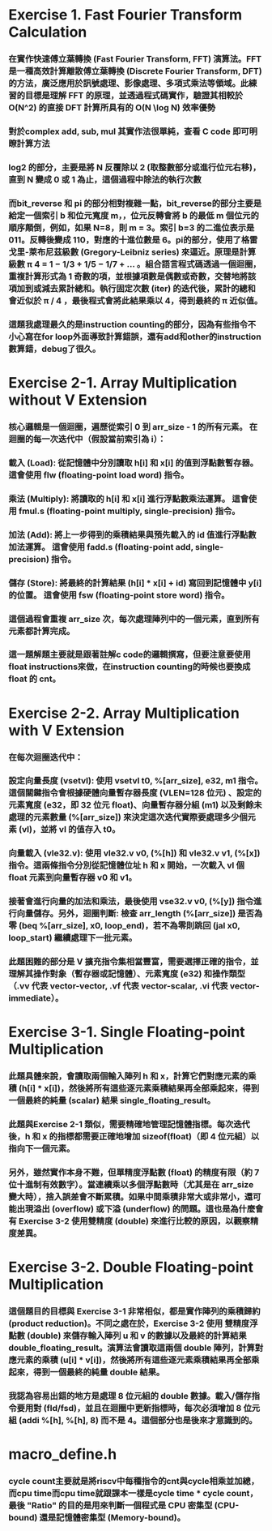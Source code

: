 # Exercise 1. Fast Fourier Transform Calculation  
### 在實作快速傅立葉轉換 (Fast Fourier Transform, FFT) 演算法。FFT 是一種高效計算離散傅立葉轉換 (Discrete Fourier Transform, DFT) 的方法，廣泛應用於訊號處理、影像處理、多項式乘法等領域。此練習的目標是理解 FFT 的原理，並透過程式碼實作，驗證其相較於 O(N^2) 的直接 DFT 計算所具有的 O(N \log N) 效率優勢  
### 對於complex add, sub, mul 其實作法很單純，查看 C code 即可明瞭計算方法  
### log2 的部分，主要是將 N 反覆除以 2 (取整數部分或進行位元右移)，直到 N 變成 0 或 1 為止，這個過程中除法的執行次數  
### 而bit_reverse 和 pi 的部分相對複雜一點，bit_reverse的部分主要是給定一個索引 b 和位元寬度 m，，位元反轉會將 b 的最低 m 個位元的順序顛倒，例如，如果 N=8，則 m = 3。索引 b=3 的二進位表示是 011。反轉後變成 110，對應的十進位數是 6。pi的部分，使用了格雷戈里-萊布尼茲級數 (Gregory-Leibniz series) 來逼近。原理是計算級數 π 4 = 1 − 1/3 + 1/5 − 1/7 + … 。組合語言程式碼透過一個迴圈，重複計算形式為 1 奇數的項，並根據項數是偶數或奇數，交替地將該項加到或減去累計總和。執行固定次數 (iter) 的迭代後，累計的總和會近似於 π / 4 ，最後程式會將此結果乘以 4，得到最終的 π 近似值。  
### 這題我處理最久的是instruction counting的部分，因為有些指令不小心寫在for loop外面導致計算錯誤，還有add和other的instruction數算錯，debug了很久。  

# Exercise 2-1. Array Multiplication without V Extension  
### 核心邏輯是一個迴圈，遍歷從索引 0 到 arr_size - 1 的所有元素。 在迴圈的每一次迭代中（假設當前索引為 i）：  
### 載入 (Load): 從記憶體中分別讀取 h[i] 和 x[i] 的值到浮點數暫存器。 這會使用 flw (floating-point load word) 指令。  
### 乘法 (Multiply): 將讀取的 h[i] 和 x[i] 進行浮點數乘法運算。 這會使用 fmul.s (floating-point multiply, single-precision) 指令。  
### 加法 (Add): 將上一步得到的乘積結果與預先載入的 id 值進行浮點數加法運算。 這會使用 fadd.s (floating-point add, single-precision) 指令。  
### 儲存 (Store): 將最終的計算結果 (h[i] * x[i] + id) 寫回到記憶體中 y[i] 的位置。 這會使用 fsw (floating-point store word) 指令。  
### 這個過程會重複 arr_size 次，每次處理陣列中的一個元素，直到所有元素都計算完成。  
### 這一題解題主要就是跟著註解c code的邏輯撰寫，但要注意要使用float instructions來做，在instruction counting的時候也要換成 float 的 cnt。  

# Exercise 2-2. Array Multiplication with V Extension  
### 在每次迴圈迭代中：  
### 設定向量長度 (vsetvl): 使用 vsetvl t0, %[arr_size], e32, m1 指令。這個關鍵指令會根據硬體向量暫存器長度 (VLEN=128 位元) 、設定的元素寬度 (e32，即 32 位元 float)、向量暫存器分組 (m1) 以及剩餘未處理的元素數量 (%[arr_size]) 來決定這次迭代實際要處理多少個元素 (vl)，並將 vl 的值存入 t0。  
### 向量載入 (vle32.v): 使用 vle32.v v0, (%[h]) 和 vle32.v v1, (%[x]) 指令。這兩條指令分別從記憶體位址 h 和 x 開始，一次載入 vl 個 float 元素到向量暫存器 v0 和 v1。  
### 接著會進行向量的加法和乘法，最後使用 vse32.v v0, (%[y]) 指令進行向量儲存。另外，迴圈判斷: 檢查 arr_length (%[arr_size]) 是否為零 (beq %[arr_size], x0, loop_end)，若不為零則跳回 (jal x0, loop_start) 繼續處理下一批元素。  
### 此題困難的部分是 V 擴充指令集相當豐富，需要選擇正確的指令，並理解其操作對象（暫存器或記憶體）、元素寬度 (e32) 和操作類型（.vv 代表 vector-vector, .vf 代表 vector-scalar, .vi 代表 vector-immediate）。  

# Exercise 3-1. Single Floating-point Multiplication  
### 此題具體來說，會讀取兩個輸入陣列 h 和 x，計算它們對應元素的乘積 (h[i] * x[i])，然後將所有這些逐元素乘積結果再全部乘起來，得到一個最終的純量 (scalar) 結果 single_floating_result。  
### 此題與Exercise 2-1 類似，需要精確地管理記憶體指標。每次迭代後，h 和 x 的指標都需要正確地增加 sizeof(float)（即 4 位元組）以指向下一個元素。  
### 另外，雖然實作本身不難，但單精度浮點數 (float) 的精度有限（約 7 位十進制有效數字）。當連續乘以多個浮點數時（尤其是在 arr_size 變大時），捨入誤差會不斷累積。如果中間乘積非常大或非常小，還可能出現溢出 (overflow) 或下溢 (underflow) 的問題。這也是為什麼會有 Exercise 3-2 使用雙精度 (double) 來進行比較的原因，以觀察精度差異。

# Exercise 3-2. Double Floating-point Multiplication  
### 這個題目的目標與 Exercise 3-1 非常相似，都是實作陣列的乘積歸約 (product reduction)。不同之處在於，Exercise 3-2 使用 雙精度浮點數 (double) 來儲存輸入陣列 u 和 v 的數據以及最終的計算結果 double_floating_result。演算法會讀取這兩個 double 陣列，計算對應元素的乘積 (u[i] * v[i])，然後將所有這些逐元素乘積結果再全部乘起來，得到一個最終的純量 double 結果。  
### 我認為容易出錯的地方是處理 8 位元組的 double 數據。載入/儲存指令要用對 (fld/fsd)，並且在迴圈中更新指標時，每次必須增加 8 位元組 (addi %[h], %[h], 8) 而不是 4。這個部分也是後來才意識到的。  

# macro_define.h  
### cycle count主要就是將riscv中每種指令的cnt與cycle相乘並加總，而cpu time而cpu time就跟課本一樣是cycle time * cycle count，最後 "Ratio" 的目的是用來判斷一個程式是 CPU 密集型 (CPU-bound) 還是記憶體密集型 (Memory-bound)。  
